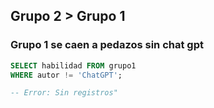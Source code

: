 ## Grupo 2 > Grupo 1
### Grupo 1 se caen a pedazos sin chat gpt
````sql
SELECT habilidad FROM grupo1
WHERE autor != 'ChatGPT';

-- Error: Sin registros"
````
